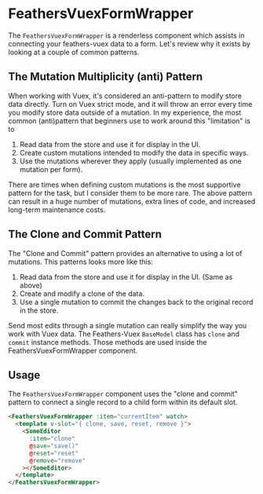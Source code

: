 <!-- markdownlint-disable MD002 MD033 MD041 -->
# FeathersVuexFormWrapper

The `FeathersVuexFormWrapper` is a renderless component which assists in connecting your feathers-vuex data to a form.  Let's review why it exists by looking at a couple of common patterns.

## The Mutation Multiplicity (anti) Pattern

When working with Vuex, it's considered an anti-pattern to modify store data directly.  Turn on Vuex strict mode, and it will throw an error every time you modify store data outside of a mutation.  In my experience, the most common (anti)pattern that beginners use to work around this "limitation" is to

1. Read data from the store and use it for display in the UI.
2. Create custom mutations intended to modify the data in specific ways.
3. Use the mutations wherever they apply (usually implemented as one mutation per form).

There are times when defining custom mutations is the most supportive pattern for the task, but I consider them to be more rare.  The above pattern can result in a huge number of mutations, extra lines of code, and increased long-term maintenance costs.

## The Clone and Commit Pattern

The "Clone and Commit" pattern provides an alternative to using a lot of mutations. This patterns looks more like this:

1. Read data from the store and use it for display in the UI.  (Same as above)
2. Create and modify a clone of the data.
3. Use a single mutation to commit the changes back to the original record in the store.

Send most edits through a single mutation can really simplify the way you work with Vuex data.  The Feathers-Vuex `BaseModel` class has `clone` and `commit` instance methods.  Those methods are used inside the FeathersVuexFormWrapper component.

## Usage

The `FeathersVuexFormWrapper` component uses the "clone and commit" pattern to connect a single record to a child form within its default slot.

```html
<FeathersVuexFormWrapper :item="currentItem" watch>
  <template v-slot="{ clone, save, reset, remove }">
    <SomeEditor
      :item="clone"
      @save="save()"
      @reset="reset"
      @remove="remove"
    ></SomeEditor>
  </template>
</FeathersVuexFormWrapper>
```
